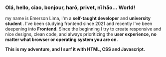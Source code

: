 <h3>Olá, hello, ciao, bonjour, harō, privet, nǐ hǎo... World!</h3>

my name is Emerson Lima, I'm a <strong>self-taught developer</strong>  and  <strong>university student </strong>. I've been studying frontend since 2021 and recently I've been deepening into <strong>Frontend</strong>. Since the beginning I try to create responsive and nice designs, clean code, and always prioritizing the <strong>user experience<strong>, no matter what <strong>browser<strong> or operating system you are on. 

This is my adventure, and I surf it with <strong>HTML</strong>, <strong>CSS</strong> and <strong>Javascript.</strong><br><br>
